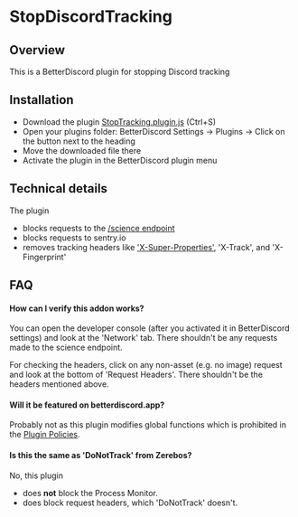# StopDiscordTracking

## Overview

This is a BetterDiscord plugin for stopping Discord tracking

## Installation

- Download the plugin [StopTracking.plugin.js](https://raw.githubusercontent.com/Tibladar/StopDiscordTracking/main/StopTracking.plugin.js) (Ctrl+S)
- Open your plugins folder: BetterDiscord Settings -> Plugins -> Click on the button next to the heading
- Move the downloaded file there
- Activate the plugin in the BetterDiscord plugin menu


## Technical details

The plugin
- blocks requests to the [/science endpoint](https://github.com/KhafraDev/discord-verify/wiki/Trackers#apiv6science)
- blocks requests to sentry.io
- removes tracking headers like ['X-Super-Properties'](https://github.com/KhafraDev/discord-verify/wiki/X-Super-Properties#x-super-properties), 'X-Track', and 'X-Fingerprint'

## FAQ

#### How can I verify this addon works?
You can open the developer console (after you activated it in BetterDiscord settings) and look at the 'Network' tab.
There shouldn't be any requests made to the science endpoint.

For checking the headers, click on any non-asset (e.g. no image) request and look at the bottom of 'Request Headers'.
There shouldn't be the headers mentioned above.

#### Will it be featured on betterdiscord.app?
Probably not as this plugin modifies global functions which is prohibited in the [Plugin Policies](https://github.com/BetterDiscord/BetterDiscord/wiki/Addon-Policies).

#### Is this the same as 'DoNotTrack' from Zerebos?
No, this plugin
- does **not** block the Process Monitor.
- does block request headers, which 'DoNotTrack' doesn't.
